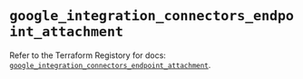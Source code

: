 # `google_integration_connectors_endpoint_attachment`

Refer to the Terraform Registory for docs: [`google_integration_connectors_endpoint_attachment`](https://registry.terraform.io/providers/hashicorp/google-beta/5.29.0/docs/resources/google_integration_connectors_endpoint_attachment).
